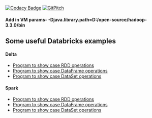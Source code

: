 [![Codacy Badge](https://api.codacy.com/project/badge/Grade/507e7b65e6794888b4a89a6682db0287)](https://www.codacy.com/app/inbravo/databricks-feature-set?utm_source=github.com&amp;utm_medium=referral&amp;utm_content=inbravo/databricks-feature-set&amp;utm_campaign=Badge_Grade)
[![GitPitch](https://gitpitch.com/assets/badge.svg)](https://gitpitch.com/inbravo/databricks-feature-set/master?grs=github&t=white)

#### Add in VM params- -Djava.library.path=D:/open-source/hadoop-3.3.0/bin

## Some useful Databricks examples

#### Delta
- [Program to show case RDD operations][SparkRDDTest.md]
- [Program to show case DataFrame operations][SparkDFTest.md]
- [Program to show case DataSet operations][SparkDSTest.md]

#### Spark
- [Program to show case RDD operations][SparkRDDTest.md]
- [Program to show case DataFrame operations][SparkDFTest.md]
- [Program to show case DataSet operations][SparkDSTest.md]

[SparkRDDTest.md]: https://github.com/inbravo/databricks-feature-set/blob/master/src/main/scala/com/inbravo/spark/SparkRDDTest.scala
[SparkDFTest.md]: https://github.com/inbravo/databricks-feature-set/blob/master/src/main/scala/com/inbravo/spark/SparkDFTest.scala
[SparkDSTest.md]: https://github.com/inbravo/databricks-feature-set/blob/master/src/main/scala/com/inbravo/spark/SparkDSTest.scala
